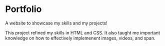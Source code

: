 # Portfolio

A website to showcase my skills and my projects!

This project refined my skills in HTML and CSS. It also taught me important knowledge on how to effectively implemenent images, videos, and span.